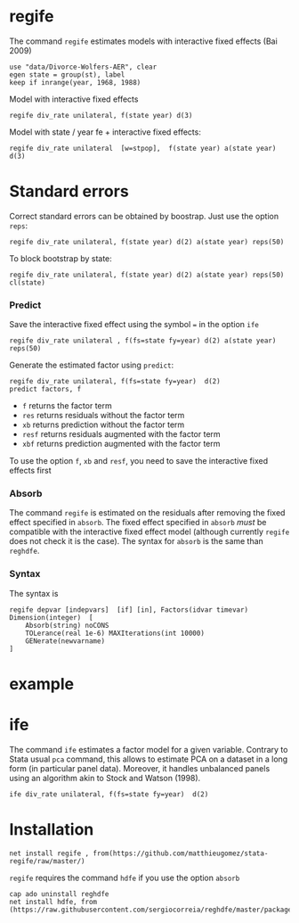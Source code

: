 

# regife

The command `regife` estimates models with interactive fixed effects (Bai 2009)


```
use "data/Divorce-Wolfers-AER", clear
egen state = group(st), label
keep if inrange(year, 1968, 1988) 
```

Model with interactive fixed effects
```
regife div_rate unilateral, f(state year) d(3)
```

Model with state / year fe + interactive fixed effects:

```
regife div_rate unilateral  [w=stpop],  f(state year) a(state year) d(3)
```



# Standard errors
Correct standard errors can be obtained by boostrap. Just use the option `reps`:

```
regife div_rate unilateral, f(state year) d(2) a(state year) reps(50)
```

To block bootstrap by state:

```
regife div_rate unilateral, f(state year) d(2) a(state year) reps(50) cl(state)
```


### Predict

Save the interactive fixed effect using the symbol `=` in the option `ife`

```
regife div_rate unilateral , f(fs=state fy=year) d(2) a(state year) reps(50)
```


Generate the estimated factor using `predict`:

```
regife div_rate unilateral, f(fs=state fy=year)  d(2)
predict factors, f
```
- `f` returns the factor term
- `res` returns residuals without the factor term
- `xb` returns prediction without the factor term
- `resf` returns residuals augmented with the factor term
- `xbf` returns prediction augmented with the factor term

To use the option `f`, `xb` and `resf`, you need to save the interactive fixed effects first


### Absorb

The command `regife` is estimated on the residuals after removing the fixed effect specified in `absorb`. The fixed effect specified in `absorb` *must* be compatible with the interactive fixed effect model (although currently `regife` does not check it is the case). The syntax for `absorb` is the same than `reghdfe`.



### Syntax
The syntax is

```
regife depvar [indepvars]  [if] [in], Factors(idvar timevar) Dimension(integer)  [
	Absorb(string) noCONS 
	TOLerance(real 1e-6) MAXIterations(int 10000) 
	GENerate(newvarname)
]
```

# example


# ife
The command `ife` estimates a factor model for a given variable. Contrary to Stata usual `pca` command, this allows to estimate PCA on a dataset in a long form (in particular panel data). Moreover, it handles unbalanced panels using an algorithm akin to Stock and Watson (1998).

```
ife div_rate unilateral, f(fs=state fy=year)  d(2)
```


# Installation


```
net install regife , from(https://github.com/matthieugomez/stata-regife/raw/master/)
```

`regife` requires the command `hdfe` if you use the option `absorb`

```
cap ado uninstall reghdfe
net install hdfe, from (https://raw.githubusercontent.com/sergiocorreia/reghdfe/master/package/)
```